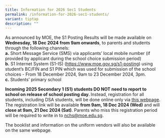 ```yaml
---
title: Information for 2026 Sec1 Students
permalink: /information-for-2026-sec1-students/
variant: tiptap
description: ""
---
```

<p></p>
<p>As announced by MOE, the S1 Posting Results will be made available on <strong>Wednesday, 18 Dec 2024</strong>  <strong>from 9am onwards</strong>,
to parents and students through the following channels:
<br><strong>a.</strong> Short Message Service (SMS) via applicants’ local mobile
number (if provided by applicant during the school choice submission period)
<br><strong>b.</strong> S1 Internet System (S1-IS) (<a href="https://www.moe.gov.sg/s1-posting" rel="noopener noreferrer nofollow" target="_blank">https://www.moe.gov.sg/s1-posting</a>)
using student’s BC/FIN and S1 PIN which was used for submission of the
school choices - From 18 December 2024, 9am to 23 December 2024, 3pm.
<br><strong>c.</strong> Students’ primary school &nbsp;&nbsp;</p>
<p><strong>Incoming 2025 Secondary 1 (S1) students DO NOT need to report to school on release of school posting day. </strong>Instead,
registration for all students, including DSA students, will be done&nbsp;online
only via <a href="https://www.nanchiauhigh.moe.edu.sg/permalink/nchs-2025s1/" class="x_OWAAutoLink" rel="noopener noreferrer nofollow" target="_blank"><u>this webpage</u></a>.
The registration link will be available <strong>from 9am, 18 Dec 2024 (Wed)</strong>&nbsp;and
will <strong>close at 9am, 21 Dec 2024 (Sat)</strong>. Parents who miss
this registration period will be required to write in to <a href="mailto:nchs@moe.edu.sg" rel="noopener noreferrer nofollow" target="_blank"><u>nchs@moe.edu.sg</u></a>.&nbsp;</p>
<p>The booklist and information on the uniform vendors will also be available
on the same webpage.</p>